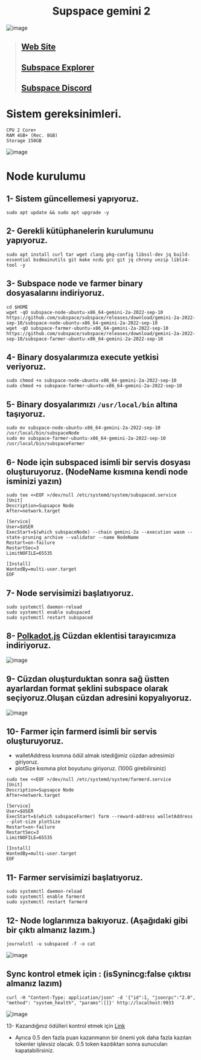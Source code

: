 # <h1 align="center">Supspace gemini 2</h1>

![image](https://user-images.githubusercontent.com/73015593/191116186-21c2e76a-1925-4d8d-98dd-f41239fac5f7.png)

> ## [Web Site](https://subspace.network/)
> ## [Subspace Explorer](https://telemetry.subspace.network/#list/)
> ## [Subspace Discord](https://discord.gg/97XHpF4p)

# Sistem gereksinimleri.
```
CPU	2 Core+
RAM	4GB+ (Rec. 8GB)
Storage	150GB
```
![image](https://user-images.githubusercontent.com/73015593/191175509-3b95233d-04de-4279-a15c-f77da27bae84.png)

# Node kurulumu

## 1- Sistem güncellemesi yapıyoruz.
```
sudo apt update && sudo apt upgrade -y
```

## 2- Gerekli kütüphanelerin kurulumunu yapıyoruz.
```
sudo apt install curl tar wget clang pkg-config libssl-dev jq build-essential bsdmainutils git make ncdu gcc git jq chrony unzip liblz4-tool -y
```

## 3- Subspace node ve farmer binary dosyasalarını indiriyoruz.
```
cd $HOME
wget -qO subspace-node-ubuntu-x86_64-gemini-2a-2022-sep-10 https://github.com/subspace/subspace/releases/download/gemini-2a-2022-sep-10/subspace-node-ubuntu-x86_64-gemini-2a-2022-sep-10
wget -qO subspace-farmer-ubuntu-x86_64-gemini-2a-2022-sep-10 https://github.com/subspace/subspace/releases/download/gemini-2a-2022-sep-10/subspace-farmer-ubuntu-x86_64-gemini-2a-2022-sep-10
```

## 4- Binary dosyalarımıza execute yetkisi veriyoruz.
```
sudo chmod +x subspace-node-ubuntu-x86_64-gemini-2a-2022-sep-10
sudo chmod +x subspace-farmer-ubuntu-x86_64-gemini-2a-2022-sep-10
```

## 5- Binary dosyalarımızı `/usr/local/bin` altına taşıyoruz.
```
sudo mv subspace-node-ubuntu-x86_64-gemini-2a-2022-sep-10 /usr/local/bin/subspaceNode
sudo mv subspace-farmer-ubuntu-x86_64-gemini-2a-2022-sep-10 /usr/local/bin/subspaceFarmer
```

## 6- Node için subspaced isimli bir servis dosyası oluşturuyoruz. (NodeName kısmına kendi node isminizi yazın)
```
sudo tee <<EOF >/dev/null /etc/systemd/system/subspaced.service
[Unit]
Description=Supsapce Node
After=network.target

[Service]
User=$USER
ExecStart=$(which subspaceNode) --chain gemini-2a --execution wasm --state-pruning archive --validator --name NodeName
Restart=on-failure
RestartSec=3
LimitNOFILE=65535

[Install]
WantedBy=multi-user.target
EOF
```

## 7- Node servisimizi başlatıyoruz.
```
sudo systemctl daemon-reload
sudo systemctl enable subspaced
sudo systemctl restart subspaced
```

## 8- [Polkadot.js](https://chrome.google.com/webstore/detail/polkadot%7Bjs%7D-extension/mopnmbcafieddcagagdcbnhejhlodfdd) Cüzdan eklentisi tarayıcımıza indiriyoruz.
![image](https://user-images.githubusercontent.com/73015593/191125812-304eebe5-a9db-4418-bddd-ed97c986d938.png)

## 9- Cüzdan oluşturduktan sonra sağ üstten ayarlardan format şeklini subspace olarak seçiyoruz.Oluşan cüzdan adresini kopyalıyoruz.
![image](https://user-images.githubusercontent.com/73015593/191126053-abded3d2-5553-40ad-80dc-2e020380e3ff.png)

## 10- Farmer için farmerd isimli bir servis oluşturuyoruz. 
* walletAddress kısmına ödül almak istediğimiz cüzdan adresimizi giriyoruz.
* plotSize kısmına plot boyutunu giriyoruz. (100G girebilirsiniz)
```
sudo tee <<EOF >/dev/null /etc/systemd/system/farmerd.service
[Unit]
Description=Supsapce Node
After=network.target

[Service]
User=$USER
ExecStart=$(which subspaceFarmer) farm --reward-address walletAddress --plot-size plotSize
Restart=on-failure
RestartSec=3
LimitNOFILE=65535

[Install]
WantedBy=multi-user.target
EOF
```

## 11- Farmer servisimizi başlatıyoruz.
```
sudo systemctl daemon-reload
sudo systemctl enable farmerd
sudo systemctl restart farmerd
```

## 12- Node loglarımıza bakıyoruz. (Aşağıdaki gibi bir çıktı almanız lazım.)
```
journalctl -u subspaced -f -o cat
```
![image](https://user-images.githubusercontent.com/73015593/191123736-54a27507-4911-42b4-ae37-2d685257ae38.png)

## Sync kontrol etmek için : (isSynincg:false çıktısı almanız lazım)
```
curl -H "Content-Type: application/json" -d '{"id":1, "jsonrpc":"2.0", "method": "system_health", "params":[]}' http://localhost:9933
```
![image](https://user-images.githubusercontent.com/73015593/191126248-714aee95-0824-4e36-aaa8-7acf2ce5c992.png)

13- Kazandığınız ödülleri kontrol etmek için [Link](https://polkadot.js.org/apps/?rpc=wss%3A%2F%2Feu-0.gemini-2a.subspace.network%2Fws#/accounts)
* Ayrıca 0.5 den fazla puan kazanmanın bir önemi yok daha fazla kazılan tokenler işlevsiz olacak. 0.5 token kazdıktan sonra sunucuları kapatabilirsiniz.



